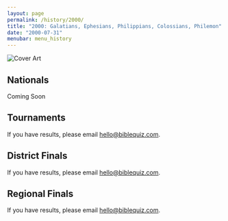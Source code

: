 ```yaml
---
layout: page
permalink: /history/2000/
title: "2000: Galatians, Ephesians, Philippians, Colossians, Philemon"
date: "2000-07-31"
menubar: menu_history
---
```


<img src="{% link assets/scripture-portions/2000.jpg %}" alt="Cover Art" style="max-height:400px" />

## Nationals
Coming Soon
<!-- <a href="{% link _pages/history/2013/nationals.md %}" class="button is-primary">National Finals</a> -->

## Tournaments
If you have results, please email [hello@biblequiz.com](mailto:hello@biblequiz.com).

## District Finals
If you have results, please email [hello@biblequiz.com](mailto:hello@biblequiz.com).

## Regional Finals
If you have results, please email [hello@biblequiz.com](mailto:hello@biblequiz.com).
